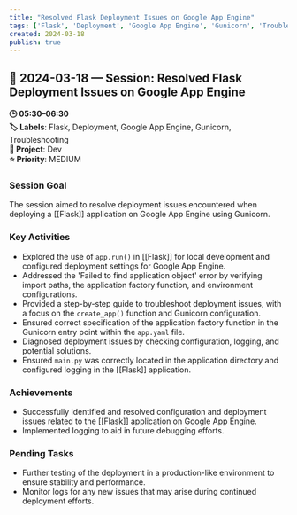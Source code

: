```yaml
---
title: "Resolved Flask Deployment Issues on Google App Engine"
tags: ['Flask', 'Deployment', 'Google App Engine', 'Gunicorn', 'Troubleshooting']
created: 2024-03-18
publish: true
---
```


## 📅 2024-03-18 — Session: Resolved Flask Deployment Issues on Google App Engine

**🕒 05:30–06:30**  
**🏷️ Labels**: Flask, Deployment, Google App Engine, Gunicorn, Troubleshooting  
**📂 Project**: Dev  
**⭐ Priority**: MEDIUM  


### Session Goal
The session aimed to resolve deployment issues encountered when deploying a [[Flask]] application on Google App Engine using Gunicorn.

### Key Activities
- Explored the use of `app.run()` in [[Flask]] for local development and configured deployment settings for Google App Engine.
- Addressed the 'Failed to find application object' error by verifying import paths, the application factory function, and environment configurations.
- Provided a step-by-step guide to troubleshoot deployment issues, with a focus on the `create_app()` function and Gunicorn configuration.
- Ensured correct specification of the application factory function in the Gunicorn entry point within the `app.yaml` file.
- Diagnosed deployment issues by checking configuration, logging, and potential solutions.
- Ensured `main.py` was correctly located in the application directory and configured logging in the [[Flask]] application.

### Achievements
- Successfully identified and resolved configuration and deployment issues related to the [[Flask]] application on Google App Engine.
- Implemented logging to aid in future debugging efforts.

### Pending Tasks
- Further testing of the deployment in a production-like environment to ensure stability and performance.
- Monitor logs for any new issues that may arise during continued deployment efforts.
